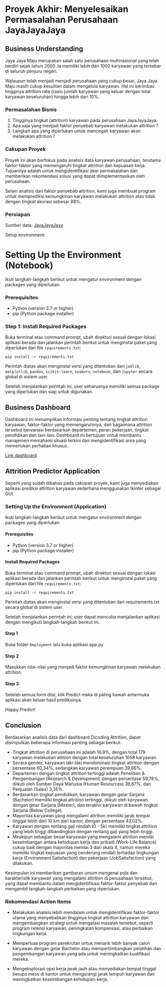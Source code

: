 Proyek Akhir: Menyelesaikan Permasalahan Perusahaan JayaJayaJaya
===========================================================

Business Understanding
----------------------

Jaya Jaya Maju merupakan salah satu perusahaan multinasional yang telah berdiri sejak tahun 2000. Ia memiliki lebih dari 1000 karyawan yang tersebar di seluruh penjuru negeri. 

Walaupun telah menjadi menjadi perusahaan yang cukup besar, Jaya Jaya Maju masih cukup kesulitan dalam mengelola karyawan. Hal ini berimbas tingginya attrition rate (rasio jumlah karyawan yang keluar dengan total karyawan keseluruhan) hingga lebih dari 10%.
### Permasalahan Bisnis

1.  Tingginya tingkat (attrition) karyawan pada perusahaan JayaJayaJaya.
2.  Apa saja yang menjadi faktor penyebab karyawan melakukan attrition ?
3. Langkah apa yang diperlukan untuk mencegah karyawan akan melakukan attrition ?


### Cakupan Proyek

Proyek ini akan berfokus pada analisis data karyawan perusahaan, terutama faktor-faktor yang memengaruhi tingkat attrition dan kepuasan kerja. Tujuannya adalah untuk mengidentifikasi akar permasalahan dan memberikan rekomendasi solusi yang dapat diimplementasikan oleh perusahaan. 

Selain analisis dari faktor penyebab attrition, kami juga membuat program untuk memprediksi kemungkinan karyawan melakukan attrition atau tidak dengan tingkat akurasi sebesar 88%.

### Persiapan

Sumber data: [JayaJayaJaya](https://github.com/dicodingacademy/dicoding_dataset/tree/main/employee)

Setup environment:

# Setting Up the Environment (Notebook)

Ikuti langkah-langkah berikut untuk mengatur environment dengan packages yang diperlukan:

### Prerequisites

- Python (version 3.7 or higher)
- pip (Python package installer)

### Step 1: Install Required Packages
Buka terminal atau command prompt, ubah direktori sesuai dengan lokasi aplikasi berada dan jalankan perintah berikut untuk menginstal paket yang diperlukan dari file `requirements.txt`:

`pip install -r requirements.txt`

Perintah diatas akan menginstal versi yang ditentukan dari `joblib`, `matplotlib`, `pandas`, `scikit-learn`, `seaborn`, `notebook`, dan `jupyter` secara global di sistem user.

Setelah menjalankan perintah ini, user seharusnya memiliki semua package yang diperlukan dan siap untuk digunakan.

Business Dashboard
------------------

Dashboard ini menampilkan informasi penting tentang tingkat attrition karyawan, faktor-faktor yang memengaruhinya, dan bagaimana attrition tersebut bervariasi berdasarkan departemen, peran pekerjaan, tingkat pendidikan dan lain-lain. Dashboard ini bertujuan untuk membantu manajemen memahami situasi terkini dan mengidentifikasi area yang memerlukan perhatian khusus.

[Link dashboard](https://public.tableau.com/views/Dicoding_Submission1/Dashboard1?:language=en-US&publish=yes&:sid=&:display_count=n&:origin=viz_share_link)

Attrition Predictor Application
----------
Seperti yang sudah dibahas pada cakupan proyek, kami juga menyediakan aplikasi prediksi attrition karyawan sederhana menggunakan tkinter sebagai GUI.

### Setting Up the Environment (Application)

Ikuti langkah-langkah berikut untuk mengatur environment dengan packages yang diperlukan:

#### Prerequisites

- Python (version 3.7 or higher)
- pip (Python package installer)

#### Install Required Packages
Buka terminal atau command prompt, ubah direktori sesuai dengan lokasi aplikasi berada dan jalankan perintah berikut untuk menginstal paket yang diperlukan dari file `requirements.txt`:

`pip install -r requirements.txt`

Perintah diatas akan menginstal versi yang ditentukan dari requirements.txt secara global di sistem user.

Setelah menjalankan perintah ini, user dapat mencoba menjalankan aplikasi dengan mengikuti langkah-langkah berikut ini.

#### Step 1
Buka folder `Deployment` lalu buka aplikasi app.py

#### Step 2
Masukkan nilai-nilai yang menjadi faktor kemungkinan karyawan melakukan attrition.

#### Step 3
Setelah semua form diisi, klik Predict maka di paling bawah antarmuka aplikasi akan keluar hasil prediksinya.

Happy Predict!

Conclusion
----------

Berdasarkan analisis data dari dashboard Dicoding Attrition, dapat disimpulkan beberapa informasi penting sebagai berikut:

-  Tingkat attrition di perusahaan ini adalah 16.9%, dengan total 179 karyawan melakukan attition dengan total keseluruhan 1058 karyawan.
- Secara gender, karyawan laki-laki mendominasi tingkat attrition dengan persentase 60,34%, sedangkan karyawan perempuan 39,66%.
- Departemen dengan tingkat attrition tertinggi adalah Penelitian & Pengembangan (Research & Development) dengan persentase 59,78%, diikuti oleh Sumber Daya Manusia (Human Resources) 36,87%, dan Penjualan (Sales) 3,35%.
- Berdasarkan tingkat pendidikan, karyawan dengan gelar Sarjana (Bachelor) memiliki tingkat attrition tertinggi, diikuti oleh karyawan dengan gelar Sarjana (Master), dan terakhir karyawan di bawah tingkat Sarjana (Below College).
- Mayoritas karyawan yang mengalami attrition memiliki jarak tempat tinggal lebih dari 10 km dari kantor, dengan persentase 43,02%.
- Karyawan dengan rentang gaji rendah (0 - 5k) memiliki tingkat attrition yang lebih tinggi dibandingkan dengan rentang gaji yang lebih tinggi.
- Meskipun sebagian besar karyawan yang mengalami attrition menilai keseimbangan antara kehidupan kerja dan pribadi (Work-Life Balance) cukup baik dengan mayoritas menilai 3 dari skala 4, namun mereka memiliki tingkat kepuasan yang cenderung rendah terhadap lingkungan kerja (Environment Satisfaction) dan pekerjaan (JobSatisfaction) yang dilakukan.

Kesimpulan ini memberikan gambaran umum mengenai pola dan karakteristik karyawan yang mengalami attrition di perusahaan tersebut, yang dapat membantu dalam mengidentifikasi faktor-faktor penyebab dan mengambil langkah-langkah perbaikan yang diperlukan.

### Rekomendasi Action Items

- Melakukan analisis lebih mendalam untuk mengidentifikasi faktor-faktor utama yang menyebabkan tingginya tingkat attrition karyawan dan mengembangkan strategi untuk mengatasi masalah tersebut, seperti program 
retensi karyawan, peningkatan kompensasi, atau perbaikan lingkungan kerja.

- Memperluas program perekrutan untuk menarik lebih banyak calon karyawan dengan gelar Bachelor atau mempertimbangkan pelatihan dan pengembangan karyawan yang ada untuk meningkatkan kualifikasi mereka.

- Mengeksplorasi opsi kerja jarak jauh atau menyediakan tempat tinggal berupa mess di kantor untuk mengurangi jarak tempuh karyawan dan meningkatkan keseimbangan kehidupan-kerja.
